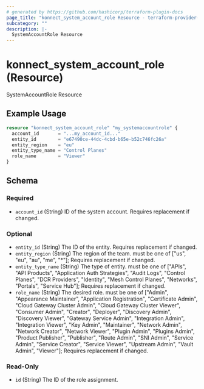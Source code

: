 ```yaml
---
# generated by https://github.com/hashicorp/terraform-plugin-docs
page_title: "konnect_system_account_role Resource - terraform-provider-konnect"
subcategory: ""
description: |-
  SystemAccountRole Resource
---
```


# konnect_system_account_role (Resource)

SystemAccountRole Resource

## Example Usage

```terraform
resource "konnect_system_account_role" "my_systemaccountrole" {
  account_id       = "...my_account_id..."
  entity_id        = "e67490ce-44dc-4cbd-b65e-b52c746fc26a"
  entity_region    = "eu"
  entity_type_name = "Control Planes"
  role_name        = "Viewer"
}
```

<!-- schema generated by tfplugindocs -->
## Schema

### Required

- `account_id` (String) ID of the system account. Requires replacement if changed.

### Optional

- `entity_id` (String) The ID of the entity. Requires replacement if changed.
- `entity_region` (String) The region of the team. must be one of ["us", "eu", "au", "me", "*"]; Requires replacement if changed.
- `entity_type_name` (String) The type of entity. must be one of ["APIs", "API Products", "Application Auth Strategies", "Audit Logs", "Control Planes", "DCR Providers", "Identity", "Mesh Control Planes", "Networks", "Portals", "Service Hub"]; Requires replacement if changed.
- `role_name` (String) The desired role. must be one of ["Admin", "Appearance Maintainer", "Application Registration", "Certificate Admin", "Cloud Gateway Cluster Admin", "Cloud Gateway Cluster Viewer", "Consumer Admin", "Creator", "Deployer", "Discovery Admin", "Discovery Viewer", "Gateway Service Admin", "Integration Admin", "Integration Viewer", "Key Admin", "Maintainer", "Network Admin", "Network Creator", "Network Viewer", "Plugin Admin", "Plugins Admin", "Product Publisher", "Publisher", "Route Admin", "SNI Admin", "Service Admin", "Service Creator", "Service Viewer", "Upstream Admin", "Vault Admin", "Viewer"]; Requires replacement if changed.

### Read-Only

- `id` (String) The ID of the role assignment.
